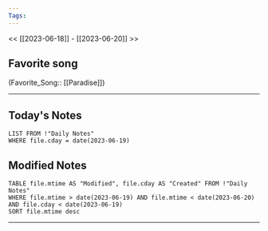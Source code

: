 ```yaml
---
Tags:
---
```

<< [[2023-06-18]] - [[2023-06-20]] >>
## Favorite song
(Favorite_Song:: [[Paradise]])

___
## Today's Notes
```dataview
LIST FROM !"Daily Notes"
WHERE file.cday = date(2023-06-19)
```
## Modified Notes
```dataview
TABLE file.mtime AS "Modified", file.cday AS "Created" FROM !"Daily Notes" 
WHERE file.mtime > date(2023-06-19) AND file.mtime < date(2023-06-20) AND file.cday < date(2023-06-19)
SORT file.mtime desc
```
___
